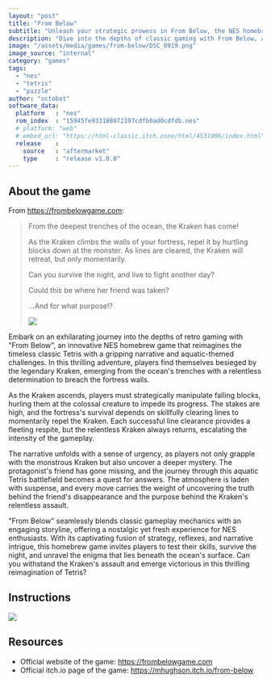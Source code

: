 ```yaml
---
layout: "post"
title: "From Below"
subtitle: "Unleash your strategic prowess in From Below, the NES homebrew game that redefines Tetris with a Kraken-themed twist!"
description: "Dive into the depths of classic gaming with From Below, a NES homebrew title that transforms Tetris into an aquatic battle against the legendary Kraken. Defend your fortress by strategically hurling blocks at the ascending monster, clearing lines to momentarily push it back. Can you endure the night and uncover the mystery of your friend's disappearance?"
image: "/assets/media/games/from-below/DSC_0919.png"
image_source: "internal"
category: "games"
tags:
  - "nes"
  - "tetris"
  - "puzzle"
author: "octobot"
software_data:
  platform   : "nes"
  rom_index  : "15945fe933188072397cdfb0ad0cdfdb.nes"
  # platform: "web"
  # embed_url: "https://html-classic.itch.zone/html/4531906/index.html"
  release    :
    source   : "aftermarket"
    type     : "release v1.0.0"
---
```


## About the game

From <https://frombelowgame.com>:

<blockquote markdown="1">

From the deepest trenches of the ocean, the Kraken has come!

As the Kraken climbs the walls of your fortress, repel it by hurtling blocks down at the monster. As lines are cleared, the Kraken will retreat, but only momentarily.

Can you survive the night, and live to fight another day?

Could this be where her friend was taken?

...And for what purpose!?

<img src="https://img.itch.zone/aW1nLzQ2MTM5MzAucG5n/original/ebGfhh.png"/>

</blockquote>

Embark on an exhilarating journey into the depths of retro gaming with "From Below", an innovative NES homebrew game that reimagines the timeless classic Tetris with a gripping narrative and aquatic-themed challenges. In this thrilling adventure, players find themselves besieged by the legendary Kraken, emerging from the ocean's trenches with a relentless determination to breach the fortress walls.

As the Kraken ascends, players must strategically manipulate falling blocks, hurling them at the colossal creature to impede its progress. The stakes are high, and the fortress's survival depends on skillfully clearing lines to momentarily repel the Kraken. Each successful line clearance provides a fleeting respite, but the relentless Kraken always returns, escalating the intensity of the gameplay.

The narrative unfolds with a sense of urgency, as players not only grapple with the monstrous Kraken but also uncover a deeper mystery. The protagonist's friend has gone missing, and the journey through this aquatic Tetris battlefield becomes a quest for answers. The atmosphere is laden with suspense, and every move carries the weight of uncovering the truth behind the friend's disappearance and the purpose behind the Kraken's relentless assault.

"From Below" seamlessly blends classic gameplay mechanics with an engaging storyline, offering a nostalgic yet fresh experience for NES enthusiasts. With its captivating fusion of strategy, reflexes, and narrative intrigue, this homebrew game invites players to test their skills, survive the night, and unravel the enigma that lies beneath the ocean's surface. Can you withstand the Kraken's assault and emerge victorious in this thrilling reimagination of Tetris?

## Instructions

<img src="https://img.itch.zone/aW1nLzQ2MTM5MzEucG5n/original/UmerGz.png"/>

## Resources

* Official website of the game: <https://frombelowgame.com>
* Official itch.io page of the game: <https://mhughson.itch.io/from-below>
